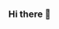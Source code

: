 ### Hi there 👋

<!--
**andrey101010/andrey101010** is a ✨ _special_ ✨ repository because its `README.md` (this file) appears on your GitHub profile.

Here are some ideas to get you started:

- 🔭 I’m currently working on analysis pipeline to evaluate and quantify mass spectrometric signals
- 🌱 I’m currently learning GCP
- 💬 Ask me about the analysis and 
- 📫 How to reach me: Github and Tweeter
-->
